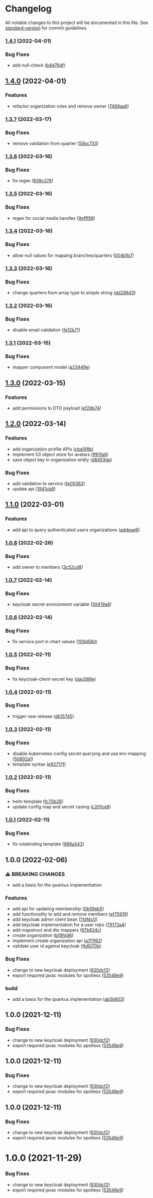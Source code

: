 # Changelog

All notable changes to this project will be documented in this file. See [standard-version](https://github.com/conventional-changelog/standard-version) for commit guidelines.

### [1.4.1](https://github.com/innovation-hub-bergisches-rheinland/prox-user-service/compare/v1.4.0...v1.4.1) (2022-04-01)


### Bug Fixes

* add null-check ([b4d76df](https://github.com/innovation-hub-bergisches-rheinland/prox-user-service/commit/b4d76df6e3cf2e323f737a2d3ecf7a01255c33a9))

## [1.4.0](https://github.com/innovation-hub-bergisches-rheinland/prox-user-service/compare/v1.3.7...v1.4.0) (2022-04-01)


### Features

* refactor organization roles and remove owner ([7489aa6](https://github.com/innovation-hub-bergisches-rheinland/prox-user-service/commit/7489aa66ebe72ba7d9af36de7efbc1c0484e6b2a))

### [1.3.7](https://github.com/innovation-hub-bergisches-rheinland/prox-user-service/compare/v1.3.6...v1.3.7) (2022-03-17)


### Bug Fixes

* remove validation from quarter ([55bc733](https://github.com/innovation-hub-bergisches-rheinland/prox-user-service/commit/55bc73377f3e8e2749ad86c7035b65f8c9e43c6f))

### [1.3.6](https://github.com/innovation-hub-bergisches-rheinland/prox-user-service/compare/v1.3.5...v1.3.6) (2022-03-16)


### Bug Fixes

* fix regex ([839c276](https://github.com/innovation-hub-bergisches-rheinland/prox-user-service/commit/839c27669e8cfa5231a75aa0cb8142974f307bb0))

### [1.3.5](https://github.com/innovation-hub-bergisches-rheinland/prox-user-service/compare/v1.3.4...v1.3.5) (2022-03-16)


### Bug Fixes

* regex for social media handles ([9efff99](https://github.com/innovation-hub-bergisches-rheinland/prox-user-service/commit/9efff99296b9ef9ad100d011257d4b3734cc10a6))

### [1.3.4](https://github.com/innovation-hub-bergisches-rheinland/prox-user-service/compare/v1.3.3...v1.3.4) (2022-03-16)


### Bug Fixes

* allow null values for mapping branches/quarters ([004b1b7](https://github.com/innovation-hub-bergisches-rheinland/prox-user-service/commit/004b1b7b4e74ad4b5248ff8a9b526e051aea192c))

### [1.3.3](https://github.com/innovation-hub-bergisches-rheinland/prox-user-service/compare/v1.3.2...v1.3.3) (2022-03-16)


### Bug Fixes

* change quarters from array type to simple string ([dd29843](https://github.com/innovation-hub-bergisches-rheinland/prox-user-service/commit/dd298435d35e956b06290ae2d0c3049112b7875e))

### [1.3.2](https://github.com/innovation-hub-bergisches-rheinland/prox-user-service/compare/v1.3.1...v1.3.2) (2022-03-16)


### Bug Fixes

* disable email validation ([fe12b71](https://github.com/innovation-hub-bergisches-rheinland/prox-user-service/commit/fe12b71da4ac2825967edd6dcf96c6d65e69e90a))

### [1.3.1](https://github.com/innovation-hub-bergisches-rheinland/prox-user-service/compare/v1.3.0...v1.3.1) (2022-03-15)


### Bug Fixes

* mapper component model ([a23449e](https://github.com/innovation-hub-bergisches-rheinland/prox-user-service/commit/a23449e9ade8684481744937b81eda725e17de10))

## [1.3.0](https://github.com/innovation-hub-bergisches-rheinland/prox-user-service/compare/v1.2.0...v1.3.0) (2022-03-15)


### Features

* add permissions to DTO payload ([ef29b74](https://github.com/innovation-hub-bergisches-rheinland/prox-user-service/commit/ef29b74ae2ae0266b978b4fa1036a79d0121da56))

## [1.2.0](https://github.com/innovation-hub-bergisches-rheinland/prox-user-service/compare/v1.1.0...v1.2.0) (2022-03-14)


### Features

* add organization profile APIs ([cba5f8b](https://github.com/innovation-hub-bergisches-rheinland/prox-user-service/commit/cba5f8b8b32b1644ea7bf0597c04a97fb9a41e76))
* implement S3 object store for avatars ([ff61fa6](https://github.com/innovation-hub-bergisches-rheinland/prox-user-service/commit/ff61fa6f906389a19db504d66850b9ad3332f1a3))
* save object key in organization entity ([d8453da](https://github.com/innovation-hub-bergisches-rheinland/prox-user-service/commit/d8453da11367cf27b28b77b43244aede6a897555))


### Bug Fixes

* add validation to service ([fe00362](https://github.com/innovation-hub-bergisches-rheinland/prox-user-service/commit/fe0036289bf6bfa044c5e7820790cc270f6798c5))
* update api ([1941cb8](https://github.com/innovation-hub-bergisches-rheinland/prox-user-service/commit/1941cb8f9a14951fb8c8e45e3b3b13194a5b5069))

## [1.1.0](https://github.com/innovation-hub-bergisches-rheinland/prox-user-service/compare/v1.0.8...v1.1.0) (2022-03-01)


### Features

* add api to query authenticated users organizations ([addeae6](https://github.com/innovation-hub-bergisches-rheinland/prox-user-service/commit/addeae651eb35be352bc9411da5019f488652894))

### [1.0.8](https://github.com/innovation-hub-bergisches-rheinland/prox-user-service/compare/v1.0.7...v1.0.8) (2022-02-26)


### Bug Fixes

* add owner to members ([3c52cd8](https://github.com/innovation-hub-bergisches-rheinland/prox-user-service/commit/3c52cd80003eade3b8e6fe2be4f683cd7c2f8bb9))

### [1.0.7](https://github.com/innovation-hub-bergisches-rheinland/prox-user-service/compare/v1.0.6...v1.0.7) (2022-02-14)


### Bug Fixes

* keycloak secret environment variable ([59419a8](https://github.com/innovation-hub-bergisches-rheinland/prox-user-service/commit/59419a8052cd746d35e888fa9e6405899114cd4d))

### [1.0.6](https://github.com/innovation-hub-bergisches-rheinland/prox-user-service/compare/v1.0.5...v1.0.6) (2022-02-14)


### Bug Fixes

* fix service port in chart values ([109d58d](https://github.com/innovation-hub-bergisches-rheinland/prox-user-service/commit/109d58d95c8f47504b6a3821d1a260bf0b406c5a))

### [1.0.5](https://github.com/innovation-hub-bergisches-rheinland/prox-user-service/compare/v1.0.4...v1.0.5) (2022-02-11)


### Bug Fixes

* fix keycloak-client-secret key ([dac088e](https://github.com/innovation-hub-bergisches-rheinland/prox-user-service/commit/dac088e6c22f9f0be2e748fc3e71b6817cf4a83f))

### [1.0.4](https://github.com/innovation-hub-bergisches-rheinland/prox-user-service/compare/v1.0.3...v1.0.4) (2022-02-11)


### Bug Fixes

* trigger new release ([db15745](https://github.com/innovation-hub-bergisches-rheinland/prox-user-service/commit/db1574527b96ef9af47776960e521eab5ed4b89a))

### [1.0.3](https://github.com/innovation-hub-bergisches-rheinland/prox-user-service/compare/v1.0.2...v1.0.3) (2022-02-11)


### Bug Fixes

* disable kubernetes-config secret querying and use env mapping ([50802a1](https://github.com/innovation-hub-bergisches-rheinland/prox-user-service/commit/50802a1b971ebd9f98ca303e979be6ca35b82f6c))
* template syntax ([e92717f](https://github.com/innovation-hub-bergisches-rheinland/prox-user-service/commit/e92717f0c54137a8c9bed2a871d60f8be9efb581))

### [1.0.2](https://github.com/innovation-hub-bergisches-rheinland/prox-user-service/compare/v1.0.1...v1.0.2) (2022-02-11)


### Bug Fixes

* helm template ([fc70b28](https://github.com/innovation-hub-bergisches-rheinland/prox-user-service/commit/fc70b28157e0d1a8c90086f0fa5ca83dc6338744))
* update config map and secret casing ([c201ce6](https://github.com/innovation-hub-bergisches-rheinland/prox-user-service/commit/c201ce6faaa5f97da9dfeb1f17e1a0d9b1bec743))

### [1.0.1](https://github.com/innovation-hub-bergisches-rheinland/prox-user-service/compare/v1.0.0...v1.0.1) (2022-02-11)


### Bug Fixes

* fix rolebinding template ([966a543](https://github.com/innovation-hub-bergisches-rheinland/prox-user-service/commit/966a5431a9a3fa4b652c5853346bcba3c9d045ac))

## 1.0.0 (2022-02-06)


### ⚠ BREAKING CHANGES

* add a basis for the quarkus implementation

### Features

* add api for updating membership ([0b59eb5](https://github.com/innovation-hub-bergisches-rheinland/prox-user-service/commit/0b59eb598050ceec6d02b33d73ac2906c77d420e))
* add functionality to add and remove members ([ef75919](https://github.com/innovation-hub-bergisches-rheinland/prox-user-service/commit/ef759190cbb7a387286f18176156fd834208d3dc))
* add keycloak admin client bean ([11df4c0](https://github.com/innovation-hub-bergisches-rheinland/prox-user-service/commit/11df4c0252671853f11d5a6958fcfa5ff1c05d76))
* add keycloak implementation for a user repo ([79173a4](https://github.com/innovation-hub-bergisches-rheinland/prox-user-service/commit/79173a4959371d593f416ae9386d94c11f6c253e))
* add mapstruct and dto mappers ([97b824c](https://github.com/innovation-hub-bergisches-rheinland/prox-user-service/commit/97b824c3c8155a8fe3155c33af69779abdbdd1a5))
* create organization ([b19fd46](https://github.com/innovation-hub-bergisches-rheinland/prox-user-service/commit/b19fd4634efe02c863b07f24b617ff70e3d876f4))
* implement create organization api ([a7f1f62](https://github.com/innovation-hub-bergisches-rheinland/prox-user-service/commit/a7f1f621a82efd40186a3fdb3bee8ce2fcbda8d3))
* validate user id against keycloak ([fb6070b](https://github.com/innovation-hub-bergisches-rheinland/prox-user-service/commit/fb6070b93776d59d91cc13fc616d94b491eaa388))


### Bug Fixes

* change to new keycloak deployment ([930dcf2](https://github.com/innovation-hub-bergisches-rheinland/prox-user-service/commit/930dcf2930e43b35b0779ae0f30843dd0a30ccb6))
* export required javac modules for spotless ([53548e9](https://github.com/innovation-hub-bergisches-rheinland/prox-user-service/commit/53548e99bc14c6881e2fdd0e253fabfffde26dad))


### build

* add a basis for the quarkus implementation ([ab5b603](https://github.com/innovation-hub-bergisches-rheinland/prox-user-service/commit/ab5b60398ff7750bd9c8b41ba72650b07d92710c))

## 1.0.0 (2021-12-11)

### Bug Fixes

- change to new keycloak deployment ([930dcf2](https://github.com/innovation-hub-bergisches-rheinland/prox-user-service/commit/930dcf2930e43b35b0779ae0f30843dd0a30ccb6))
- export required javac modules for spotless ([53548e9](https://github.com/innovation-hub-bergisches-rheinland/prox-user-service/commit/53548e99bc14c6881e2fdd0e253fabfffde26dad))

## 1.0.0 (2021-12-11)

### Bug Fixes

- change to new keycloak deployment ([930dcf2](https://github.com/innovation-hub-bergisches-rheinland/prox-user-service/commit/930dcf2930e43b35b0779ae0f30843dd0a30ccb6))
- export required javac modules for spotless ([53548e9](https://github.com/innovation-hub-bergisches-rheinland/prox-user-service/commit/53548e99bc14c6881e2fdd0e253fabfffde26dad))

## 1.0.0 (2021-12-11)

### Bug Fixes

- change to new keycloak deployment ([930dcf2](https://github.com/innovation-hub-bergisches-rheinland/prox-user-service/commit/930dcf2930e43b35b0779ae0f30843dd0a30ccb6))
- export required javac modules for spotless ([53548e9](https://github.com/innovation-hub-bergisches-rheinland/prox-user-service/commit/53548e99bc14c6881e2fdd0e253fabfffde26dad))

# 1.0.0 (2021-11-29)

### Bug Fixes

- change to new keycloak deployment ([930dcf2](https://github.com/innovation-hub-bergisches-rheinland/prox-user-service/commit/930dcf2930e43b35b0779ae0f30843dd0a30ccb6))
- export required javac modules for spotless ([53548e9](https://github.com/innovation-hub-bergisches-rheinland/prox-user-service/commit/53548e99bc14c6881e2fdd0e253fabfffde26dad))
